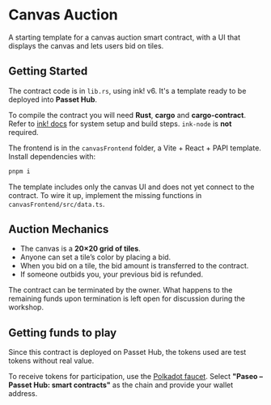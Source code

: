 # Canvas Auction

A starting template for a canvas auction smart contract, with a UI that displays the canvas and lets users bid on tiles.

## Getting Started

The contract code is in `lib.rs`, using ink! v6. It's a template ready to be deployed into **Passet Hub**.

To compile the contract you will need **Rust**, **cargo** and **cargo-contract**. Refer to [ink! docs](https://use.ink/docs/v6/getting-started/setup) for system setup and build steps. `ink-node` is **not** required.

The frontend is in the `canvasFrontend` folder, a Vite + React + PAPI template. Install dependencies with:

```sh
pnpm i
```

The template includes only the canvas UI and does not yet connect to the contract. To wire it up, implement the missing functions in `canvasFrontend/src/data.ts`.

## Auction Mechanics

- The canvas is a **20×20 grid of tiles**.
- Anyone can set a tile’s color by placing a bid.
- When you bid on a tile, the bid amount is transferred to the contract.
- If someone outbids you, your previous bid is refunded.

The contract can be terminated by the owner. What happens to the remaining funds upon termination is left open for discussion during the workshop.

## Getting funds to play

Since this contract is deployed on Passet Hub, the tokens used are test tokens without real value.

To receive tokens for participation, use the [Polkadot faucet](https://faucet.polkadot.io/?parachain=1111). Select **"Paseo – Passet Hub: smart contracts"** as the chain and provide your wallet address.
